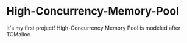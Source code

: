 # High-Concurrency-Memory-Pool
It's my first project! High-Concurrency Memory Pool is modeled after TCMalloc.
